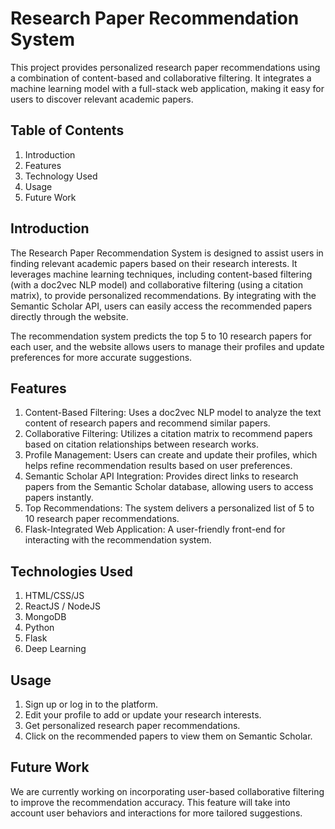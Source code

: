 # Research Paper Recommendation System

This project provides personalized research paper recommendations using a combination of content-based and collaborative filtering. It integrates a machine learning model with a full-stack web application, making it easy for users to discover relevant academic papers.

## Table of Contents

1. Introduction
2. Features
3. Technology Used
4. Usage
5. Future Work


## Introduction
The Research Paper Recommendation System is designed to assist users in finding relevant academic papers based on their research interests. It leverages machine learning techniques, including content-based filtering (with a doc2vec NLP model) and collaborative filtering (using a citation matrix), to provide personalized recommendations. By integrating with the Semantic Scholar API, users can easily access the recommended papers directly through the website.

The recommendation system predicts the top 5 to 10 research papers for each user, and the website allows users to manage their profiles and update preferences for more accurate suggestions.

## Features

1. Content-Based Filtering: Uses a doc2vec NLP model to analyze the text content of research papers and recommend similar papers.
2. Collaborative Filtering: Utilizes a citation matrix to recommend papers based on citation relationships between research works.
3. Profile Management: Users can create and update their profiles, which helps refine recommendation results based on user preferences.
4. Semantic Scholar API Integration: Provides direct links to research papers from the Semantic Scholar database, allowing users to access papers instantly.
5. Top Recommendations: The system delivers a personalized list of 5 to 10 research paper recommendations.
6. Flask-Integrated Web Application: A user-friendly front-end for interacting with the recommendation system.

## Technologies Used

1. HTML/CSS/JS
2. ReactJS / NodeJS
3. MongoDB
4. Python
5. Flask
6. Deep Learning

## Usage 
1. Sign up or log in to the platform.
2. Edit your profile to add or update your research interests.
3. Get personalized research paper recommendations.
4. Click on the recommended papers to view them on Semantic Scholar.

## Future Work
We are currently working on incorporating user-based collaborative filtering to improve the recommendation accuracy. This feature will take into account user behaviors and interactions for more tailored suggestions.

